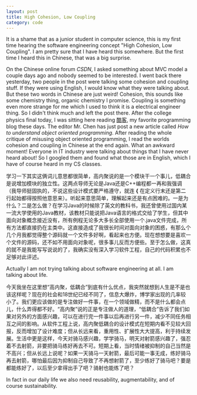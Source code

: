 ```yaml
---
layout: post
title: High Cohesion, Low Coupling
category: code
---
```

It is a shame that as a junior student in computer science, this is my first time hearing the software engineering concept "High Cohesion, Low Coupling". I am pretty sure that I have heard this somewhere. But the first time I heard this in Chinese, that was a big surprise.

On the Chinese online forum *CSDN*, I asked something about MVC model a couple days ago and nobody seemed to be interested. I went back there yesterday, two people in the post were talking some cohesion and coupling stuff. If they were using English, I would know what they were talking about. But these two words in Chinese are just weird! Cohesion, this sounds like some chemistry thing, organic chemistry I promise. Coupling is something even more strange for me which I used to think it is a electrical engineer thing. So I didn't think much and left the post there. After the college physics final today, I was sitting here reading [酷客](http://coolshell.cn), my favorite programming blog these days. The editor Mr. Chen has just post a new article called *How to understand object oriented programming*. After reading the whole critique of misusing object oriented programming, I read the worlds cohesion and coupling in Chinese at the end again. What an awkward moment! Everyone in IT industry were talking about things that I have never heard about! So I googled them and found what those are in English, which I have of course heard in my CS classes.

学习一下其实这俩词儿意思都很简单，高内聚说的是一个模块干一个事儿，低耦合是说增加模块的独立性。这两点导师无论是Java还是C++编程都一再和我强调（我导师挺固执的，不说这些设计模式要严格遵守，就连 **{** 在定义行末还是第二行起始都得按照他意思来）。听起来意思简单，理解起来还是有点困难的。一是为什么？二是怎么做？在学习Java的时候除了英文的教科书，我还曾使用过国内某一流大学使用的Java教材，该教材只能说把Java语言的格式交给了学生，但其中面向对象概念接近没有，所有例程无论多大多长全部使用一个.java文件完成，所有方法都直接扔在主类中。这直接造成了我很长时间对面向对象的困惑，有那么个几个月我都觉得整个源码就一个文件多好啊，看起来也方便。现在想想要是喜欢一个文件的源码，还不如不用面向对象呢，很多事儿反而方便些。至于怎么做，这真的就不是我能写写说说的了，我确实没有深入学习软件工程，自己的代码积累也不足够对此评述。

Actually I am not trying talking about software engineering at all. I am talking about life.

今天我坐在这里想“高内聚，低耦合”到底有什么优点，我突然就想到人生是不是也该这样呢？现在的社会和18世纪已经不同了，信息大爆炸，博学家出现的几率较小了。我们更应该做的是专注做好一件事，在一个领域做精，而不是什么都会点儿，什么弄得都不好。“高内聚”说的正是专注做人的道理，“低耦合”告诉了我们如果对另外的方面感兴趣，可以在进行完一件事以后再进行另一件，减少不同任务相互之间的影响。从软件工程上说，高内聚低耦合的设计模式在短期内看不见较大回报，反而增加了设计难度；但从长远来看，重用性、扩展性大大提高，利于持续发展。生活中更是这样，今天对骑马感兴趣，学学骑马，明天对射箭感兴趣了，强忍着不去射箭，非要把骑马练好再去不可。短期上看，当时情绪被抑制的自己当然是不高兴；但从长远上说呢？如果一天骑马一天射箭，最后可能一事无成，练好骑马再去射箭，哪怕最后因为抑制自己导致了不再想射箭了，至少练好了骑马吧？要是都能练好了，以后至少拿得出手了吧？骑射也能练了吧？

In fact in our daily life we also need reusability, augmentability, and of course sustainability.